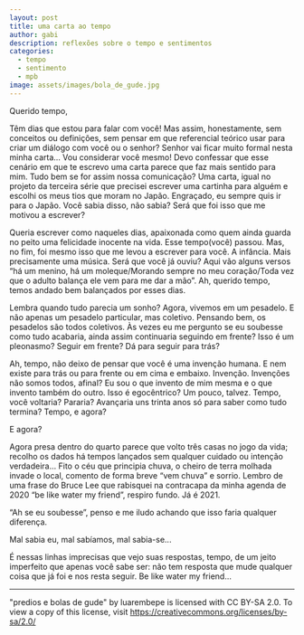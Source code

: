 ```yaml
---
layout: post
title: uma carta ao tempo
author: gabi
description: reflexões sobre o tempo e sentimentos
categories:
  - tempo
  - sentimento
  - mpb
image: assets/images/bola_de_gude.jpg
---
```


Querido tempo,

Têm dias que estou para falar com você! Mas assim, honestamente, sem conceitos ou definições, sem pensar em que referencial teórico usar para criar um diálogo com você ou o senhor? Senhor vai ficar muito formal nesta minha carta... Vou considerar você mesmo! Devo confessar que esse cenário em que te escrevo uma carta parece que faz mais sentido para mim. Tudo bem se for assim nossa comunicação? Uma carta, igual no projeto da terceira série que precisei escrever uma cartinha para alguém e escolhi os meus tios que moram no Japão. Engraçado, eu sempre quis ir para o Japão. Você sabia disso, não sabia? Será que foi isso que me motivou a escrever?

 Queria escrever como naqueles dias, apaixonada como quem ainda guarda no peito uma felicidade inocente na vida. Esse tempo(você) passou. Mas, no fim, foi mesmo isso que me levou a escrever para você. A infância. Mais precisamente uma música. Será que você já ouviu? Aqui vão alguns versos “há um menino, há um moleque/Morando sempre no meu coração/Toda vez que o adulto balança ele vem para me dar a mão”. Ah, querido tempo, temos andado bem balançados por esses dias.
 
Lembra quando tudo parecia um sonho? Agora, vivemos em um pesadelo. E não apenas um pesadelo particular, mas coletivo. Pensando bem, os pesadelos são todos coletivos. Às vezes eu me pergunto se eu soubesse como tudo acabaria, ainda assim continuaria seguindo em frente? Isso é um pleonasmo? Seguir em frente? Dá para seguir para trás?

 Ah, tempo, não deixo de pensar que você é uma invenção humana. E nem existe para trás ou para frente ou em cima e embaixo. Invenção. Invenções não somos todos, afinal? Eu sou o que invento de mim mesma e o que invento também do outro.  Isso é egocêntrico? Um pouco, talvez. Tempo, você voltaria? Pararia? Avançaria uns trinta anos só para saber como tudo termina? Tempo, e agora?
 
 E agora?
 
Agora presa dentro do quarto parece que volto três casas no jogo da vida; recolho os dados há tempos lançados sem qualquer cuidado ou intenção verdadeira... Fito o céu que principia chuva, o cheiro de terra molhada invade o local, comento de forma breve “vem chuva” e sorrio. Lembro de uma frase do Bruce Lee que rabisquei na contracapa da minha agenda de 2020 “be like water my friend”, respiro fundo. Já é 2021.

“Ah se eu soubesse”, penso e me iludo achando que isso faria qualquer diferença.

Mal sabia eu, mal sabíamos, mal sabia-se...

É nessas linhas imprecisas que vejo suas respostas, tempo, de um jeito imperfeito que apenas você sabe ser: não tem resposta que mude qualquer coisa que já foi e nos resta seguir. Be like water my friend...

---

"predios e bolas de gude" by luarembepe is licensed with CC BY-SA 2.0. To view a copy of this license, visit https://creativecommons.org/licenses/by-sa/2.0/
